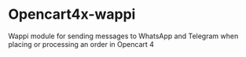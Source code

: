 # Opencart4x-wappi
Wappi module for sending messages to WhatsApp and Telegram when placing or processing an order in Opencart 4

